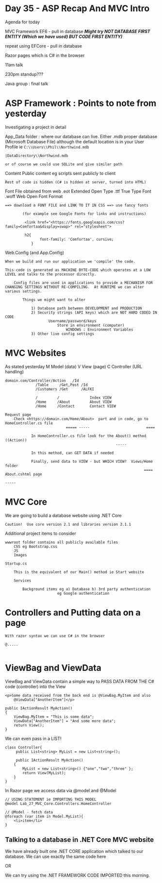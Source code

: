 # Day 35 - ASP Recap And MVC Intro

Agenda for today

MVC Framework EF6 - pull in database ***Might try NOT DATABASE FIRST ENTITY (Which we have used) BUT CODE FIRST ENTITY)***

repeat using EFCore - pull in database

Razor pages which is C# in the browser

11am talk

230pm standup???

Java group : final talk

# ASP Framework : Points to note from yesterday

Investigating a project in detail

App_Data folder : where our database can live. Either .mdb proper database (Microsoft Database File) although the default location is in your User Profile ie `C:\\Users\\Phil\\Northwind.mdb`

```
|DataDirectory\\Northwind.mdb

or of course we could use SQLite and give similar path
```

Content
Public content eg scripts sent publicly to client

```
Rest of code is hidden (C# is hidden at server, turned into HTML)
```

Font
File obtained from web
.eot Extended Open Type
.ttf True Type Font
.woff Web Open Font Format

```
==> download a FONT FILE and LINK TO IT IN CSS ==> use fancy fonts

		(for example see Google Fonts for links and instructions)

		 <link href="<https://fonts.googleapis.com/css?family=Comfortaa&display=swap>" rel="stylesheet">

		 h2{
				font-family: 'Comfortaa', cursive;
			}
```

Web.Config (and App.Config)

```
When we build and run our application we 'compile' the code.

This code is generated as MACHINE BYTE-CODE which operates at a LOW LEVEL and talks to the processor directly.

	Config files are used in applications to provide a MECHANISM FOR CHANGING SETTINGS WITHOUT RE-COMPILING.  At RUNTIME we can alter various settings.

		Things we might want to alter

			1) Database path between DEVELOPMENT and PRODUCTION
			2) Security strings (API keys) which are NOT HARD CODED IN CODE
					Username/password/keys
						Store in environment (computer)
							WINDOWS : Environment Variables
			3) Other live config settings
```

# MVC Websites

As stated yesterday
M Model (data)
V View (page)
C Controller (URL handling)

```
domain.com/Controller/Action   /Id
	          /Table     /Get,Post /Id
	          /Customers /Get      /ALFKI

	          /	        /              Index VIEW
	          /Home     /About         About VIEW
	          /Home     /Contact       Contact VIEW 

Request page
	Check <https://domain.com/Home/About>  part and in code, go to HomeController.cs file
							===== -----                          ====

			In HomeController.cs file look for the About() method ((Action))
												   -----

			In this method, can GET DATA if needed

			Finally, send data to VIEW - but WHICH VIEW?  Views/Home folder
																====	   About.cshtml page
																		   -----
```

# MVC Core

We are going to build a database website using .NET Core

```
Caution!  Use core version 2.1 and libraries version 2.1.1
```

Additional project items to consider

```
wwwroot folder contains all publicly available files
	CSS eg Bootstrap.css
	JS  
	Images

Startup.cs

	This is the equivalent of our Main() method ie Start website

	Services

		Background items eg a) Database b) 3rd party authentication 
						eg Google authentication
```

# Controllers and Putting data on a page

```
With razor syntax we can use C# in the browser

@.....
```

```

```

# ViewBag and ViewData

ViewBag and ViewData contain a simple way to PASS DATA FROM THE C# code (controller) into the View

```
<p>Some data received from the back end is @ViewBag.MyItem and also 
    @ViewData["AnotherItem"]</p>
```

```
public IActionResult MyAction()
{
    ViewBag.MyItem = "This is some data";
    ViewData["AnotherItem"] = "And some more data";
    return View();
}
```

We can even pass in a LIST!

```
class Controller{
	 public List<string> MyList = new List<string>();

	 public IActionResult MyAction()
    {
        MyList = new List<string>() {"one","two","three" }; 
        return View(MyList);
    }
}
```

In Razor page we access data via @model and @Model

```
// USING STATEMENT ie IMPORTING THIS MODEL
@model Lab_27_MVC_Core.Controllers.HomeController

// @Model - fetch data
@foreach (var item in Model.MyList){
	<li>item</li>
}
```

## Talking to a database in .NET Core MVC website

We have already built one .NET CORE application which talked to our database. We can use exactly the same code here

OR

We can try using the .NET FRAMEWORK CODE IMPORTED this morning.